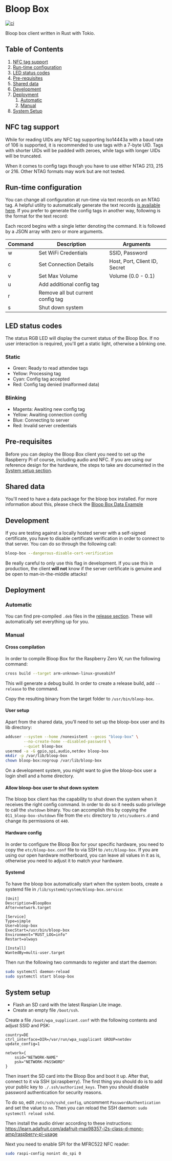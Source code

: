 # Bloop Box

[![ci](https://github.com/bloop-box/bloop-box-client/actions/workflows/ci.yml/badge.svg)](https://github.com/bloop-box/bloop-box-client/actions/workflows/ci.yml)

Bloop box client written in Rust with Tokio.

## Table of Contents

1. [NFC tag support](#nfc-tag-support)
2. [Run-time configuration](#run-time-configuration)
3. [LED status codes](#led-status-codes)
4. [Pre-requisites](#pre-requisites)
5. [Shared data](#shared-data)
6. [Development](#development)
7. [Deployment](#deployment)
   1. [Automatic](#automatic)
   2. [Manual](#manual)
8. [System Setup](#system-setup)

## NFC tag support

While for reading UIDs any NFC tag supporting Iso14443a with a baud rate of 106 is supported, it is recommended to use
tags with a 7-byte UID. Tags with shorter UIDs will be padded with zeroes, while tags with longer UIDs will be
truncated.

When it comes to config tags though you have to use either NTAG 213, 215 or 216. Other NTAG formats may work but are
not tested.

## Run-time configuration

You can change all configuration at run-time via text records on an NTAG tag. A helpful utility to automatically
generate the text records [is available here](https://github.com/bloop-box/bloop-box-config). If you prefer to generate
the config tags in another way, following is the format for the text record:

Each record begins with a single letter denoting the command. It is followed by a JSON array with zero or more
arguments.

| Command | Description                       | Arguments                     |
|---------|-----------------------------------|-------------------------------|
| w       | Set WiFi Credentials              | SSID, Password                |
| c       | Set Connection Details            | Host, Port, Client ID, Secret |
| v       | Set Max Volume                    | Volume (0.0 - 0.1)            |
| u       | Add additional config tag         |                               |
| r       | Remove all but current config tag |                               |
| s       | Shut down system                  |                               |

## LED status codes

The status RGB LED will display the current status of the Bloop Box. If no user interaction is required, you'll get a
static light, otherwise a blinking one.

### Static

- Green: Ready to read attendee tags
- Yellow: Processing tag
- Cyan: Config tag accepted
- Red: Config tag denied (malformed data)

### Blinking

- Magenta: Awaiting new config tag
- Yellow: Awaiting connection config
- Blue: Connecting to server
- Red: Invalid server credentials

## Pre-requisites

Before you can deploy the Bloop Box client you need to set up the Raspberry Pi of course, including audio and NFC. If
you are using our reference design for the hardware, the steps to take are documented in the
[System setup section](#system-setup).

## Shared data

You'll need to have a data package for the bloop box installed. For more information about this, please check the
[Bloop Box Data Example](https://github.com/bloop-box/bloop-box-data-example)

## Development

If you are testing against a locally hosted server with a self-signed certificate, you have to disable certificate
verification in order to connect to that server. You can do so through the following call:

```bash
bloop-box --dangerous-disable-cert-verification
```

Be really careful to only use this flag in development. If you use this in production, the client **will not** know if
the server certificate is genuine and be open to man-in-the-middle attacks!

## Deployment

### Automatic

You can find pre-compiled `.deb` files in the
[release section](https://github.com/bloop-box/bloop-box-client/releases). These will automatically set everything
up for you.

### Manual

#### Cross compilation

In order to compile Bloop Box for the Raspberry Zero W, run the following command:

```bash
cross build --target arm-unknown-linux-gnueabihf
```

This will generate a debug build. In order to create a release build, add `--release` to the command.

Copy the resulting binary from the target folder to `/usr/bin/bloop-box`.

#### User setup

Apart from the shared data, you'll need to set up the bloop-box user and its lib directory:

```bash
adduser --system --home /nonexistent --gecos "bloop-box" \
        --no-create-home --disabled-password \
        --quiet bloop-box
usermod -a -G gpio,spi,audio,netdev bloop-box
mkdir -p /var/lib/bloop-box
chown bloop-box:nogroup /var/lib/bloop-box
```

On a development system, you might want to give the bloop-box user a login shell and a home directory.

#### Allow bloop-box user to shut down system

The bloop box client has the capability to shut down the system when it receives the right config command. In order to
do so it needs sudo privilege to call the `shutdown` binary. You can accomplish this by copying the
`011_bloop-box-shutdown` file from the `etc` directory to `/etc/sudoers.d` and change its permissions ot `440`.

#### Hardware config

In order to configure the Bloop Box for your specific hardware, you need to copy the `etc/bloop-box.conf` file to via
SSH to `/etc/bloop-box`. If you are using our open hardware motherboard, you can leave all values in it as is, otherwise
you need to adjust it to match your hardware.

#### Systemd

To have the bloop box automatically start when the system boots, create a systemd file in
`/lib/systemd/system/bloop-box.service`:

```
[Unit]
Description=BloopBox
After=network.target

[Service]
Type=simple
User=bloop-box
ExecStart=/usr/bin/bloop-box
Environment="RUST_LOG=info"
Restart=always

[Install]
WantedBy=multi-user.target
```

Then run the following two commands to register and start the daemon:

```bash
sudo systemctl daemon-reload
sudo systemctl start bloop-box
```

## System setup

- Flash an SD card with the latest Raspian Lite image.
- Create an empty file `/boot/ssh`.

Create a file `/boot/wpa_supplicant.conf` with the following contents and adjust SSID and PSK:

```
country=DE
ctrl_interface=DIR=/var/run/wpa_supplicant GROUP=netdev
update_config=1

network={
    ssid="NETWORK-NAME"
    psk="NETWORK-PASSWORD"
}
```

Then insert the SD card into the Bloop Box and boot it up. After that, connect to it via SSH (pi:raspberry). The first
thing you should do is to add your public key to `./.ssh/authorized_keys`. Then you should disable password
authentication for security reasons.

To do so, edit `/etc/ssh/sshd_config`, uncomment `PasswordAuthentication` and set the value to `no`. Then you can
reload the SSH daemon: `sudo systemctl reload sshd`.

Then install the audio driver according to these instructions:
https://learn.adafruit.com/adafruit-max98357-i2s-class-d-mono-amp/raspberry-pi-usage

Next you need to enable SPI for the MFRC522 NFC reader:

```bash
sudo raspi-config nonint do_spi 0
```
